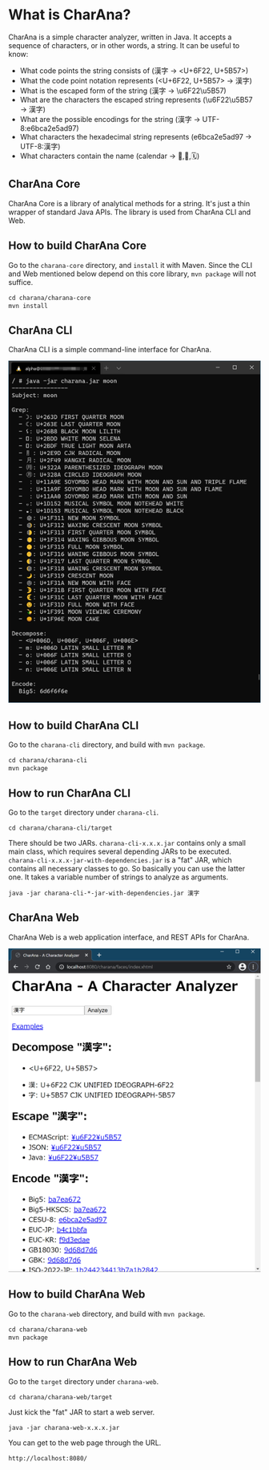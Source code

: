 # What is CharAna?

CharAna is a simple character analyzer, written in Java. It accepts a sequence of characters, or in other words, a string. It can be useful to know:

- What code points the string consists of (漢字 → <U+6F22, U+5B57>)
- What the code point notation represents (<U+6F22, U+5B57> → 漢字)
- What is the escaped form of the string (漢字 → \u6F22\u5B57)
- What are the characters the escaped string represents (\u6F22\u5B57 → 漢字)
- What are the possible encodings for the string (漢字 → UTF-8:e6bca2e5ad97)
- What characters the hexadecimal string represents (e6bca2e5ad97 → UTF-8:漢字)
- What characters contain the name (calendar → 📅,📆,🗓)

## CharAna Core

CharAna Core is a library of analytical methods for a string. It's just a thin wrapper of standard Java APIs. The library is used from CharAna CLI and Web.

## How to build CharAna Core

Go to the `charana-core` directory, and `install` it with Maven. Since the CLI and Web mentioned below depend on this core library, `mvn package` will not suffice.

    cd charana/charana-core
    mvn install

## CharAna CLI

CharAna CLI is a simple command-line interface for CharAna.

![CharAna CLI Screenshot](screenshot/cli.png)

## How to build CharAna CLI

Go to the `charana-cli` directory, and build with `mvn package`.

    cd charana/charana-cli
    mvn package

## How to run CharAna CLI

Go to the `target` directory under `charana-cli`.

    cd charana/charana-cli/target

There should be two JARs. `charana-cli-x.x.x.jar` contains only a small main class, which requires several depending JARs to be executed. `charana-cli-x.x.x-jar-with-dependencies.jar` is a "fat" JAR, which contains all necessary classes to go. So basically you can use the latter one. It takes a variable number of strings to analyze as arguments.

    java -jar charana-cli-*-jar-with-dependencies.jar 漢字

## CharAna Web

CharAna Web is a web application interface, and REST APIs for CharAna.

![CharAna Web Screenshot](screenshot/web.png)

## How to build CharAna Web

Go to the `charana-web` directory, and build with `mvn package`.

    cd charana/charana-web
    mvn package

## How to run CharAna Web

Go to the `target` directory under `charana-web`.

    cd charana/charana-web/target

Just kick the "fat" JAR to start a web server.

    java -jar charana-web-x.x.x.jar

You can get to the web page through the URL.

    http://localhost:8080/
